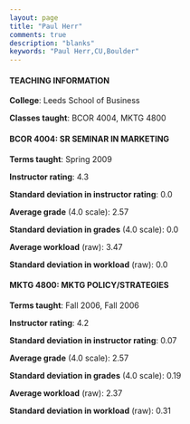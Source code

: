 ```yaml
---
layout: page
title: "Paul Herr" 
comments: true
description: "blanks"
keywords: "Paul Herr,CU,Boulder"
---
```

<head>
<script src="https://ajax.googleapis.com/ajax/libs/jquery/2.1.3/jquery.min.js"></script>
<script src="https://dl.dropboxusercontent.com/s/pc42nxpaw1ea4o9/highcharts.js?dl=0"></script>
<!-- <script src="../assets/js/highcharts.js"></script> -->
<style type="text/css">@font-face {
	font-family: "Bebas Neue";
	src: url(https://www.filehosting.org/file/details/544349/BebasNeue Regular.otf) format("opentype");
	}
	h1.Bebas { 
		font-family: "Bebas Neue", Verdana, Tahoma;
	}
</style>
</head>
	   
#### TEACHING INFORMATION

**College**: Leeds School of Business

**Classes taught**: BCOR 4004, MKTG 4800

#### BCOR 4004: SR SEMINAR IN MARKETING

**Terms taught**: Spring 2009

**Instructor rating**: 4.3

**Standard deviation in instructor rating**: 0.0

**Average grade** (4.0 scale): 2.57

**Standard deviation in grades** (4.0 scale): 0.0

**Average workload** (raw): 3.47

**Standard deviation in workload** (raw): 0.0

#### MKTG 4800: MKTG POLICY/STRATEGIES

**Terms taught**: Fall 2006, Fall 2006

**Instructor rating**: 4.2

**Standard deviation in instructor rating**: 0.07

**Average grade** (4.0 scale): 2.57

**Standard deviation in grades** (4.0 scale): 0.19

**Average workload** (raw): 2.37

**Standard deviation in workload** (raw): 0.31

